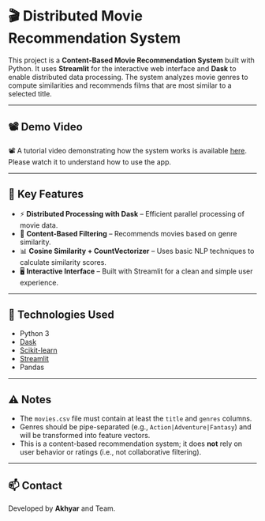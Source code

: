 # 🎬 Distributed Movie Recommendation System

This project is a **Content-Based Movie Recommendation System** built with Python. It uses **Streamlit** for the interactive web interface and **Dask** to enable distributed data processing. The system analyzes movie genres to compute similarities and recommends films that are most similar to a selected title.

---

## 📽️ Demo Video

📽️ A tutorial video demonstrating how the system works is available [here](https://drive.google.com/file/d/1hm_4OhGE4cLMDNK88SOSX1sZVLgq5bXM/view?usp=sharing). Please watch it to understand how to use the app.

---

## 🧠 Key Features

- ⚡ **Distributed Processing with Dask** – Efficient parallel processing of movie data.
- 🧾 **Content-Based Filtering** – Recommends movies based on genre similarity.
- 📊 **Cosine Similarity + CountVectorizer** – Uses basic NLP techniques to calculate similarity scores.
- 🖥️ **Interactive Interface** – Built with Streamlit for a clean and simple user experience.

---

## 🧰 Technologies Used

- Python 3
- [Dask](https://www.dask.org/)
- [Scikit-learn](https://scikit-learn.org/)
- [Streamlit](https://streamlit.io/)
- Pandas

---

## ⚠️ Notes

- The `movies.csv` file must contain at least the `title` and `genres` columns.
- Genres should be pipe-separated (e.g., `Action|Adventure|Fantasy`) and will be transformed into feature vectors.
- This is a content-based recommendation system; it does **not** rely on user behavior or ratings (i.e., not collaborative filtering).

---

## 📫 Contact

Developed by **Akhyar** and Team.
